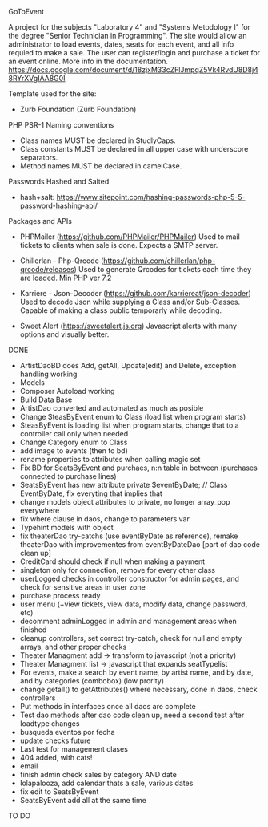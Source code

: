 GoToEvent

A project for the subjects "Laboratory 4" and "Systems Metodology I" for the degree "Senior Technician in Programming".
The site would allow an administrator to load events, dates, seats for each event, and all info requied to make a sale.
The user can register/login and purchase a ticket for an event online.
More info in the documentation.
https://docs.google.com/document/d/18zjxM33cZFlJmpqZ5Vk4RvdU8D8j48RYrXVgIAA8G0I

Template used for the site:

- Zurb Foundation (Zurb Foundation)

PHP PSR-1 Naming conventions

- Class names MUST be declared in StudlyCaps.
- Class constants MUST be declared in all upper case with underscore separators.
- Method names MUST be declared in camelCase.

Passwords Hashed and Salted

- hash+salt: https://www.sitepoint.com/hashing-passwords-php-5-5-password-hashing-api/

Packages and APIs

- PHPMailer (https://github.com/PHPMailer/PHPMailer)
Used to mail tickets to clients when sale is done. Expects a SMTP server.

- Chillerlan - Php-Qrcode (https://github.com/chillerlan/php-qrcode/releases)
Used to generate Qrcodes for tickets each time they are loaded. Min PHP ver 7.2

- Karriere - Json-Decoder (https://github.com/karriereat/json-decoder)
Used to decode Json while supplying a Class and/or Sub-Classes. Capable of making a class public temporarly while decoding.

- Sweet Alert (https://sweetalert.js.org)
Javascript alerts with many options and visually better.

DONE

- ArtistDaoBD does Add, getAll, Update(edit) and Delete, exception handling working
- Models
- Composer Autoload working
- Build Data Base
- ArtistDao converted and automated as much as posible
- Change SteasByEvent enum to Class (load list when program starts)
- SteasByEvent is loading list when program starts, change that to a controller call only when needed
- Change Category enum to Class
- add image to events (then to bd)
- rename properties to attributes when calling magic set
- Fix BD for SeatsByEvent and purchaes, n:n table in between (purchases connected to purchase lines)
- SeatsByEvent has new attribute private $eventByDate; // Class EventByDate, fix everyting that implies that
- change models object attributes to private, no longer array_pop everywhere
- fix where clause in daos, change to parameters var
- Typehint models with object
- fix theaterDao try-catchs (use eventByDate as reference), remake theaterDao with improvementes from eventByDateDao [part of dao code clean up]
- CreditCard should check if null when making a payment
- singleton only for connection, remove for every other class
- userLogged checks in controller constructor for admin pages, and check for sensitive areas in user zone
- purchase process ready
- user menu (+view tickets, view data, modify data, change password, etc)
- decomment adminLogged in admin and management areas when finished
- cleanup controllers, set correct try-catch, check for null and empty arrays, and other proper checks
- Theater Managment add -> transform to javascript (not a priority)
- Theater Managment list -> javascript that expands seatTypelist
- For events, make a search by event name, by artist name, and by date, and by categories (combobox) (low prority)
- change getall() to getAttributes() where necessary, done in daos, check controllers
- Put methods in interfaces once all daos are complete
- Test dao methods after dao code clean up, need a second test after loadtype changes
- busqueda eventos por fecha
- update checks future
- Last test for management clases
- 404 added, with cats!
- email
- finish admin check sales by category AND date
- lolapalooza, add calendar thats a sale, various dates
- fix edit to SeatsByEvent
- SeatsByEvent add all at the same time

TO DO






 
